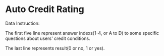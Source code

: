 # Auto Credit Rating

Data Instruction:

The first five line represent answer indexs(1-4, or A to D) to some specific questions about users' credit conditions.

The last line represents result(0 or no, 1 or yes).
